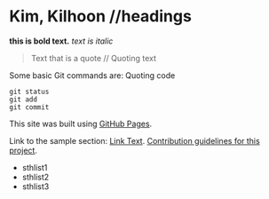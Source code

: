 # Kim, Kilhoon //headings
**this is bold text.**
_text is italic_
> Text that is a quote // Quoting text

Some basic Git commands are: Quoting code
```
git status
git add
git commit
```
This site was built using [GitHub Pages](https://pages.github.com/).

Link to the sample section: [Link Text](#kim-kilhoon-headings).
[Contribution guidelines for this project](image/Kilhoon.jpg).

- sthlist1
- sthlist2
- sthlist3